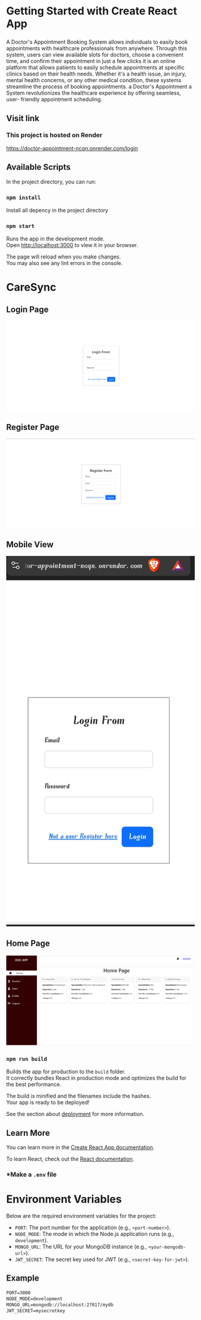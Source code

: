 # Getting Started with Create React App

###
A Doctor's Appointment Booking System allows individuals to easily book appointments with healthcare professionals from anywhere. Through this system, users can view available slots for doctors, choose a convenient time, and confirm their appointment in just a few clicks it is an online platform that allows patients to easily schedule appointments at specific clinics based on their health needs. Whether it's a health issue, an injury, mental health concerns, or any other medical condition, these systems streamline the process of booking appointments. a Doctor's Appointment a System revolutionizes the healthcare experience by offering seamless, user- friendly appointment scheduling.

## Visit link
### This project is hosted on Render
https://doctor-appointment-ncqn.onrender.com/login


## Available Scripts

In the project directory, you can run:

### `npm install`

Install all depency in the project directory

### `npm start`

Runs the app in the development mode.\
Open [http://localhost:3000](http://localhost:3000) to view it in your browser.

The page will reload when you make changes.\
You may also see any lint errors in the console.

# CareSync

## Login Page
![Alt text](https://github.com/vivekxsh/DOCTOR-APPOINTMENT/blob/main/Screenshots/Login-page.png?raw=true)

## Register Page
![Alt text](https://github.com/vivekxsh/DOCTOR-APPOINTMENT/blob/main/Screenshots/Register-form.png?raw=true)

## Mobile View
![Alt text](https://github.com/vivekxsh/DOCTOR-APPOINTMENT/blob/main/Screenshots/mobile_view.jpg?raw=true)

## Home Page
![Alt text](https://github.com/vivekxsh/DOCTOR-APPOINTMENT/blob/main/Screenshots/Home%20page.png?raw=true)


### `npm run build`

Builds the app for production to the `build` folder.\
It correctly bundles React in production mode and optimizes the build for the best performance.

The build is minified and the filenames include the hashes.\
Your app is ready to be deployed!

See the section about [deployment](https://facebook.github.io/create-react-app/docs/deployment) for more information.

## Learn More

You can learn more in the [Create React App documentation](https://facebook.github.io/create-react-app/docs/getting-started).

To learn React, check out the [React documentation](https://reactjs.org/).


### *Make a `.env` file
# Environment Variables

Below are the required environment variables for the project:

- `PORT`: The port number for the application (e.g., `<port-number>`).
- `NODE_MODE`: The mode in which the Node.js application runs (e.g., `development`).
- `MONGO_URL`: The URL for your MongoDB instance (e.g., `<your-mongodb-url>`).
- `JWT_SECRET`: The secret key used for JWT (e.g., `<secret-key-for-jwt>`).

## Example

```plaintext
PORT=3000
NODE_MODE=development
MONGO_URL=mongodb://localhost:27017/mydb
JWT_SECRET=mysecretkey
